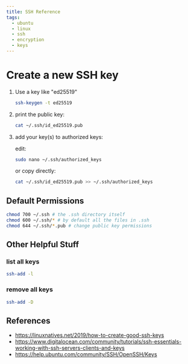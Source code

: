 ```yaml
---
title: SSH Reference
tags:
  - ubuntu
  - linux
  - ssh
  - encryption
  - keys
---
```


# Create a new SSH key

1. Use a key like "ed25519"

    ```bash
    ssh-keygen -t ed25519
    ```

2. print the public key:

    ```bash
    cat ~/.ssh/id_ed25519.pub
    ```

3. add your key(s) to authorized keys:

    edit:

    ```bash
    sudo nano ~/.ssh/authorized_keys
    ```

    or copy directly:

    ```bash
    cat ~/.ssh/id_ed25519.pub >> ~/.ssh/authorized_keys
    ```

## Default Permissions

```bash
chmod 700 ~/.ssh # the .ssh directory itself
chmod 600 ~/.ssh/* # by default all the files in .ssh
chmod 644 ~/.ssh/*.pub # change public key permissions
```

## Other Helpful Stuff

### list all keys

```bash
ssh-add -l
```

### remove all keys

```bash
ssh-add -D
```

## References

* <https://linuxnatives.net/2019/how-to-create-good-ssh-keys>
* <https://www.digitalocean.com/community/tutorials/ssh-essentials-working-with-ssh-servers-clients-and-keys>
* <https://help.ubuntu.com/community/SSH/OpenSSH/Keys>
